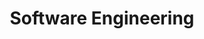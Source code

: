 ---
layout: grid
title: Software Engineering
slug: SWEngineering
description: >
    Posts in Software Engineering category
permalink: swengineering
---
